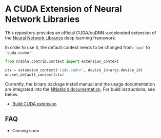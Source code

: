 # A CUDA Extension of Neural Network Libraries

This repository provides an official CUDA/cuDNN-accelerated extension of the
[Neural Network Libraries](https://github.com/sony/nnabla/) deep learning framework.

In order to use it, the default context needs to be changed from `'cpu'` to
`'cuda.cudnn'`:
```python
from nnabla.contrib.context import extension_context

ctx = extension_context('cuda.cudnn', device_id=args.device_id)
nn.set_default_context(ctx)
```

Currently, the binary package install manual and the usage documentation are integrated into the [NNabla's documentation](http://nnabla.readthedocs.io/en/latest/).
For build instructions, see below.

* [Build CUDA extension](doc/build/README.md)

## FAQ

* Coming soon
